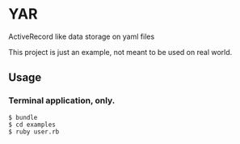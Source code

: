 # YAR
ActiveRecord like data storage on yaml files

This project is just an example, not meant to be used on real world.

## Usage
### Terminal application, only.

```
$ bundle
$ cd examples
$ ruby user.rb
```
